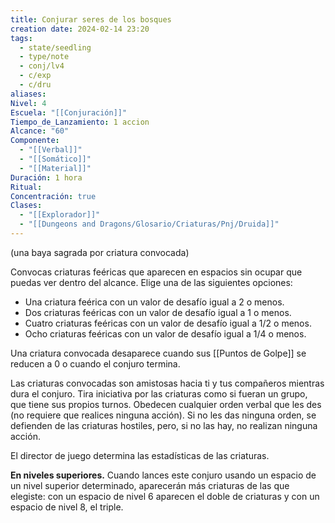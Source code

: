 ```yaml
---
title: Conjurar seres de los bosques
creation date: 2024-02-14 23:20
tags:
  - state/seedling
  - type/note
  - conj/lv4
  - c/exp
  - c/dru
aliases: 
Nivel: 4
Escuela: "[[Conjuración]]"
Tiempo_de_Lanzamiento: 1 accion
Alcance: "60"
Componente:
  - "[[Verbal]]"
  - "[[Somático]]"
  - "[[Material]]"
Duración: 1 hora
Ritual: 
Concentración: true
Clases:
  - "[[Explorador]]"
  - "[[Dungeons and Dragons/Glosario/Criaturas/Pnj/Druida]]"
---
```

(una baya sagrada por criatura convocada)

Convocas criaturas feéricas que aparecen en espacios sin ocupar que puedas ver dentro del alcance. Elige una de las siguientes opciones:

- Una criatura feérica con un valor de desafío igual a 2 o menos.
- Dos criaturas feéricas con un valor de desafío igual a 1 o menos.
- Cuatro criaturas feéricas con un valor de desafío igual a 1/2 o menos.
- Ocho criaturas feéricas con un valor de desafío igual a 1/4 o menos.

Una criatura convocada desaparece cuando sus [[Puntos de Golpe]] se reducen a 0 o cuando el conjuro termina.

Las criaturas convocadas son amistosas hacia ti y tus compañeros mientras dura el conjuro. Tira iniciativa por las criaturas como si fueran un grupo, que tiene sus propios turnos. Obedecen cualquier orden verbal que les des (no requiere que realices ninguna acción). Si no les das ninguna orden, se defienden de las criaturas hostiles, pero, si no las hay, no realizan ninguna acción.

El director de juego determina las estadísticas de las criaturas.

**En niveles superiores.** Cuando lances este conjuro usando un espacio de un nivel superior determinado, aparecerán más criaturas de las que elegiste: con un espacio de nivel 6 aparecen el doble de criaturas y con un espacio de nivel 8, el triple.